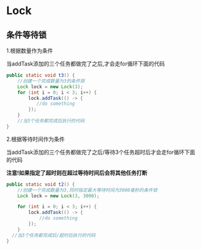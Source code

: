 # Lock
## 条件等待锁

1.根据数量作为条件

当addTask添加的三个任务都做完了之后,才会走for循环下面的代码

```java
public static void t3() {
    //创建一个完成数量为3的条件锁
    Lock lock = new Lock(3);
    for (int i = 0; i < 3; i++) {
        lock.addTask(() -> {
           //do something
        });
    }
    //当3个任务都完成后执行的代码
}
```

2.根据等待时间作为条件

当addTask添加的三个任务都做完了之后/等待3个任务超时后才会走for循环下面的代码

**注意!如果指定了超时则在超过等待时间后会将其他任务打断**

```java
public static void t2() {
    //创建一个完成数量为3,同时指定最大等待时间为3000毫秒的条件锁
    Lock lock = new Lock(3, 3000);

    for (int i = 0; i < 3; i++) {
        lock.addTask(() -> {
         	//do something
        });
    }
  //当3个任务都完成后/超时后执行的代码
}
```

